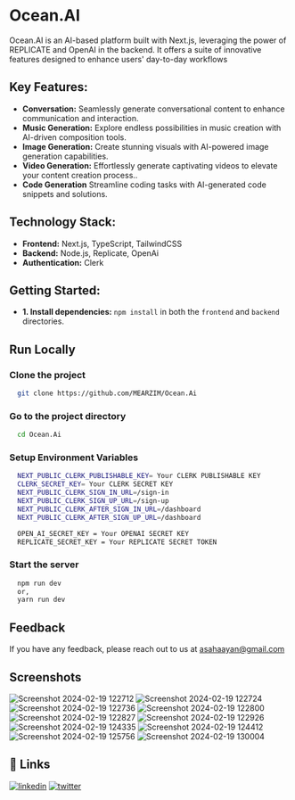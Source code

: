 
# Ocean.AI

Ocean.AI is an AI-based platform built with Next.js, leveraging the power of REPLICATE and OpenAI in the backend. It offers a suite of innovative features designed to enhance users' day-to-day workflows


## Key Features:


- **Conversation:** Seamlessly generate conversational content to enhance communication and interaction.
- **Music Generation:** Explore endless possibilities in music creation with AI-driven composition tools.
- **Image Generation:** Create stunning visuals with AI-powered image generation capabilities.
- **Video Generation:** Effortlessly generate captivating videos to elevate your content creation process..
- **Code Generation** Streamline coding tasks with AI-generated code snippets and solutions.

## Technology Stack:

- **Frontend:** Next.js, TypeScript, TailwindCSS
- **Backend:** Node.js, Replicate, OpenAi
- **Authentication:** Clerk 



## Getting Started:

- **1. Install dependencies:** `npm install` in both the `frontend` and `backend` directories.
    
## Run Locally

### Clone the project

```bash
  git clone https://github.com/MEARZIM/Ocean.Ai
```

### Go to the project directory

```bash
  cd Ocean.Ai
```

### Setup Environment Variables

```bash
  NEXT_PUBLIC_CLERK_PUBLISHABLE_KEY= Your CLERK PUBLISHABLE KEY
  CLERK_SECRET_KEY= Your CLERK SECRET KEY
  NEXT_PUBLIC_CLERK_SIGN_IN_URL=/sign-in
  NEXT_PUBLIC_CLERK_SIGN_UP_URL=/sign-up
  NEXT_PUBLIC_CLERK_AFTER_SIGN_IN_URL=/dashboard
  NEXT_PUBLIC_CLERK_AFTER_SIGN_UP_URL=/dashboard

  OPEN_AI_SECRET_KEY = Your OPENAI SECRET KEY
  REPLICATE_SECRET_KEY = Your REPLICATE SECRET TOKEN
```

### Start the server

```bash
  npm run dev
  or,
  yarn run dev
```


## Feedback

If you have any feedback, please reach out to us at asahaayan@gmail.com


## Screenshots
![Screenshot 2024-02-19 122712](https://github.com/MEARZIM/Ocean.Ai/assets/89741434/3640f41f-5caf-44fe-b54a-afe5c91dc054)
![Screenshot 2024-02-19 122724](https://github.com/MEARZIM/Ocean.Ai/assets/89741434/c2026e5d-8f10-481f-9e7a-47f0eb08f6de)
![Screenshot 2024-02-19 122736](https://github.com/MEARZIM/Ocean.Ai/assets/89741434/c3a0d54d-b8bf-4c50-9f84-f28425ae2184)
![Screenshot 2024-02-19 122800](https://github.com/MEARZIM/Ocean.Ai/assets/89741434/a7b48518-922f-4728-910d-3093bba64bd5)
![Screenshot 2024-02-19 122827](https://github.com/MEARZIM/Ocean.Ai/assets/89741434/380ae20b-bb0c-49d4-8650-0e385ef38f6b)
![Screenshot 2024-02-19 122926](https://github.com/MEARZIM/Ocean.Ai/assets/89741434/2cb85dfd-f423-4d56-9a1e-b3ff1c28bb2a)
![Screenshot 2024-02-19 124335](https://github.com/MEARZIM/Ocean.Ai/assets/89741434/49c9a46e-da05-47e0-bb1f-8368e4ffbc36)
![Screenshot 2024-02-19 124412](https://github.com/MEARZIM/Ocean.Ai/assets/89741434/6d9a2ca3-e038-4f48-884e-e80bd2f22b10)
![Screenshot 2024-02-19 125756](https://github.com/MEARZIM/Ocean.Ai/assets/89741434/36637ba6-e087-428b-85f5-cbfc1b4c5955)
![Screenshot 2024-02-19 130004](https://github.com/MEARZIM/Ocean.Ai/assets/89741434/7cf1564a-1afc-43ec-b685-9e85acb1c659)






## 🔗 Links
[![linkedin](https://img.shields.io/badge/linkedin-0A66C2?style=for-the-badge&logo=linkedin&logoColor=white)](https://www.linkedin.com/)
[![twitter](https://img.shields.io/badge/twitter-1DA1F2?style=for-the-badge&logo=twitter&logoColor=white)](https://twitter.com/)

